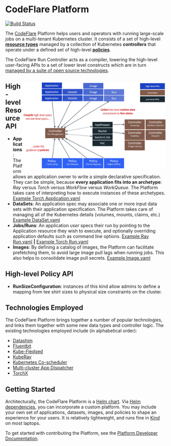 # CodeFlare Platform

[![Build Status](https://travis.ibm.com/cloud-computer/codeflare-platform.svg?token=q3a78CA7yxKpNpK2nBqK&branch=main)](https://travis.ibm.com/cloud-computer/codeflare-platform)

The [CodeFlare](https://codeflare.dev) Platform helps users and
operators with running large-scale jobs on a multi-tenant Kubernetes
cluster. It consists of a set of high-level [**resource
types**](#resource-types) managed by a collection of Kubernetes
**controllers** that operate under a defined set of high-level
[**policies**](#policy-types).

The CodeFlare Run Controller acts as a compiler, lowering the
high-level user-facing APIs to a set of lower level constructs which
are in turn [managed by a suite of open source
technologies](#technologies-employed).

<img src="docs/codeflare-platform-architecture.png" alt="CodeFlare Architecture" align="right" width="450">

<a name="resource-types">

## High-level Resource API

- **Applications**: The Platform allows an application owner to write
  a simple declarative specification. They can be simple, because
  **every application fits into an archetype**: *Ray* versus *Torch*
  versus *WorkFlow* versus *WorkQueue*. The Platform takes care of
  interpreting how to execute instances of these archetypes.  [Example Torch
  Application.yaml](watsonx_ai/charts/applications/templates/examples/torch/lightning.yaml)
- **DataSets**: An application spec may associate one or more input
  data sets with their application specification. The Platform takes
  care of managing all of the Kubernetes details (volumes, mounts, claims,
  etc.) [Example
  DataSet.yaml](https://github.ibm.com/nickm/codeflare-platform/blob/rm/tests/templates/datasets/s3-test.yaml)
- **Jobs/Runs**: An application *user* specs their run by pointing to
  the Application resource they wish to execute, and optionally
  overriding application defaults such as command line
  options. [Example Ray
  Run.yaml](tests/runs/watsonx_ai/ray/qiskit.yaml) **|** [Example
  Torch Run.yaml](tests/runs/watsonx_ai/torch/lightning.yaml)
- **Images**: By defining a catalog of images, the Platform can
  facilitate prefetching them, to avoid large image pull lags when
  running jobs. This also helps to consolidate image pull
  secrets. [Example
  Image.yaml](watsonx_ai/charts/images/templates/lightning.yaml)

<a name="policy-types">

## High-level Policy API

- **RunSizeConfiguration**: instances of this kind allow admins to
  define a mapping from tee shirt sizes to physical size constraints
  on the cluster.
  
## Technologies Employed

The CodeFlare Platform brings together a number of popular
technologies, and links them together with some new data types and
controller logic. The existing technologies employed include (in
alphabetical order):

- [Datashim](https://github.com/datashim-io/datashim)
- [Fluentbit](https://fluentbit.io/)
- [Kube-Fledged](https://github.com/senthilrch/kube-fledged)
- [KubeRay](https://github.com/ray-project/kuberay)
- [Kubernetes Co-scheduler](https://github.com/kubernetes-sigs/scheduler-plugins)
- [Multi-cluster App Dispatcher](https://github.com/project-codeflare/multi-cluster-app-dispatcher)
- [TorchX](https://pytorch.org/torchx/latest/)

## Getting Started

Architecturally, the CodeFlare Platform is a [Helm
chart](https://helm.sh). Via [Helm
dependencies](https://helm.sh/docs/helm/helm_dependency/), you can
incorporate a custom platform. You may include your own set of
applications, datasets, images, and policies to shape an experience
for your users. It is relatively lightweight, and runs fine in
[Kind](#local-development-using-kind) on most laptops.

To get started with contributing the Platform, see the
[Platform Developer Documentation](docs/development.md).
